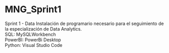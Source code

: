 # MNG_Sprint1
Sprint 1 - Data
Instalación de programario necesario para el seguimiento de la especialización de Data Analytics.  
SQL: MySQLWorkbench  
PowerBI: PowerBi Desktop  
Python: Visual Studio Code
